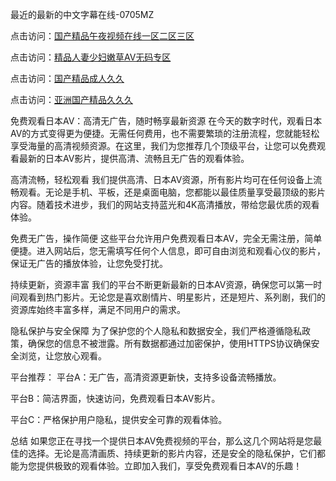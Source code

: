 
最近的最新的中文字幕在线-0705MZ

点击访问：<a href="https://heiliaowzu4ur.pages.dev">国产精品午夜视频在线一区二区三区</a>

点击访问：<a href="https://heiliaozj3tjd.pages.dev">精品人妻少妇嫩草AV无码专区</a>

点击访问：<a href="https://heiliaoe8ajia.pages.dev">国产精品成人久久</a>

点击访问：<a href="https://heiliaoxqkkct.pages.dev">亚洲国产精品久久久</a>



免费观看日本AV：高清无广告，随时畅享最新资源
在今天的数字时代，观看日本AV的方式变得更为便捷。无需任何费用，也不需要繁琐的注册流程，您就能轻松享受海量的高清视频资源。在这里，我们为您推荐几个顶级平台，让您可以免费观看最新的日本AV影片，提供高清、流畅且无广告的观看体验。

高清流畅，轻松观看
我们提供高清、日本AV资源，所有影片均可在任何设备上流畅观看。无论是手机、平板，还是桌面电脑，您都能以最佳质量享受最顶级的影片内容。随着技术进步，我们的网站支持蓝光和4K高清播放，带给您最优质的观看体验。

免费无广告，操作简便
这些平台允许用户免费观看日本AV，完全无需注册，简单便捷。进入网站后，您无需填写任何个人信息，即可自由浏览和观看心仪的影片，保证无广告的播放体验，让您免受打扰。

持续更新，资源丰富
我们的平台不断更新最新的日本AV资源，确保您可以第一时间观看到热门影片。无论您是喜欢剧情片、明星影片，还是短片、系列剧，我们的资源库始终丰富多样，满足不同用户的需求。

隐私保护与安全保障
为了保护您的个人隐私和数据安全，我们严格遵循隐私政策，确保您的信息不被泄露。所有数据都通过加密保护，使用HTTPS协议确保安全浏览，让您放心观看。

平台推荐：
平台A：无广告，高清资源更新快，支持多设备流畅播放。

平台B：简洁界面，快速访问，免费观看日本AV影片。

平台C：严格保护用户隐私，提供安全可靠的观看体验。

总结
如果您正在寻找一个提供日本AV免费视频的平台，那么这几个网站将是您最佳的选择。无论是高清画质、持续更新的影片内容，还是安全的隐私保护，它们都能为您提供极致的观看体验。立即加入我们，享受免费观看日本AV的乐趣！




<span style="display:none;">[Canonical link](  ）</span>
